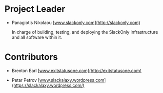 # Project Leader

*  Panagiotis Nikolaou [www.slackonly.com](http://slackonly.com)

   In charge of building, testing, and deploying the SlackOnly
   infrastructure and all software within it.

# Contributors

* Brenton Earl [www.exitstatusone.com](http://exitstatusone.com)

* Petar Petrov [www.slackalaxy.wordpress.com](https://slackalaxy.wordpress.com/)
